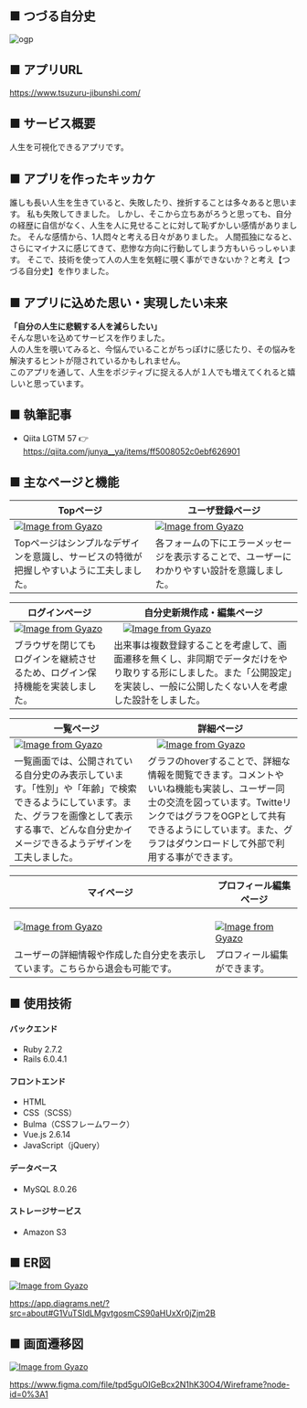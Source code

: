 ## ■ つづる自分史
![ogp](https://user-images.githubusercontent.com/45684938/158291222-fc31b89b-8845-459a-acf6-39ac034d9c61.png)

## ■ アプリURL
https://www.tsuzuru-jibunshi.com/

## ■ サービス概要
人生を可視化できるアプリです。

## ■ アプリを作ったキッカケ
誰しも長い人生を生きていると、失敗したり、挫折することは多々あると思います。
私も失敗してきました。
しかし、そこから立ちあがろうと思っても、自分の経歴に自信がなく、人生を人に見せることに対して恥ずかしい感情がありました。
そんな感情から、1人悶々と考える日々がありました。
人間孤独になると、さらにマイナスに感じてきて、悲惨な方向に行動してしまう方もいらっしゃいます。
そこで、技術を使って人の人生を気軽に覗く事ができないか？と考え【つづる自分史】を作りました。

## ■ アプリに込めた思い・実現したい未来
**「自分の人生に悲観する人を減らしたい」**<br>
そんな思いを込めてサービスを作りました。<br>
人の人生を覗いてみると、今悩んでいることがちっぽけに感じたり、その悩みを解決するヒントが隠されているかもしれません。<br>
このアプリを通して、人生をポジティブに捉える人が１人でも増えてくれると嬉しいと思っています。

## ■ 執筆記事
- Qiita LGTM 57
  👉 https://qiita.com/junya__ya/items/ff5008052c0ebf626901

## ■ 主なページと機能

| Topページ | ユーザ登録ページ |
| ---- | ---- |
| [![Image from Gyazo](https://i.gyazo.com/24b0fedc570c0cebf46fdb07c1459740.png)](https://gyazo.com/24b0fedc570c0cebf46fdb07c1459740) | [![Image from Gyazo](https://i.gyazo.com/d24edd4d0e23324d34a8093b76909de4.png)](https://gyazo.com/d24edd4d0e23324d34a8093b76909de4) |
| Topページはシンプルなデザインを意識し、サービスの特徴が把握しやすいように工夫しました。 | 各フォームの下にエラーメッセージを表示することで、ユーザーにわかりやすい設計を意識しました。 |

| ログインページ |  自分史新規作成・編集ページ |
| ---- | ---- |
| [![Image from Gyazo](https://i.gyazo.com/58cecbe0dcaf5e2b9c6dda9a8bd9eaf6.png)](https://gyazo.com/58cecbe0dcaf5e2b9c6dda9a8bd9eaf6) |　[![Image from Gyazo](https://i.gyazo.com/90f6fa0f0ca65a6e2c6deaa217883c1d.gif)](https://gyazo.com/90f6fa0f0ca65a6e2c6deaa217883c1d)|
| ブラウザを閉じてもログインを継続させるため、ログイン保持機能を実装しました。 | 出来事は複数登録することを考慮して、画面遷移を無くし、非同期でデータだけをやり取りする形にしました。また「公開設定」を実装し、一般に公開したくない人を考慮した設計をしました。 |

| 一覧ページ | 詳細ページ |
| ---- | ---- |
| [![Image from Gyazo](https://i.gyazo.com/ef79cc3599301c3c04364404703c4660.gif)](https://gyazo.com/ef79cc3599301c3c04364404703c4660) |　[![Image from Gyazo](https://i.gyazo.com/5c9af71c368f17d26c9e1d45e935a5a8.gif)](https://gyazo.com/5c9af71c368f17d26c9e1d45e935a5a8)|
| 一覧画面では、公開されている自分史のみ表示しています。「性別」や「年齢」で検索できるようにしています。また、グラフを画像として表示する事で、どんな自分史かイメージできるようデザインを工夫しました。 | グラフのhoverすることで、詳細な情報を閲覧できます。コメントやいいね機能も実装し、ユーザー同士の交流を図っています。TwitteリンクではグラフをOGPとして共有できるようにしています。また、グラフはダウンロードして外部で利用する事ができます。 |

| マイページ | プロフィール編集ページ |
| ---- | ---- |
| [![Image from Gyazo](https://i.gyazo.com/79557b0d1c8e2b48b13b95fbef42bd03.png)](https://gyazo.com/79557b0d1c8e2b48b13b95fbef42bd03) |　[![Image from Gyazo](https://i.gyazo.com/dde103678376c106e77d84746b8e51d3.png)](https://gyazo.com/dde103678376c106e77d84746b8e51d3)|
| ユーザーの詳細情報や作成した自分史を表示しています。こちらから退会も可能です。 | プロフィール編集ができます。 |

## ■ 使用技術

#### バックエンド
- Ruby 2.7.2
- Rails 6.0.4.1

#### フロントエンド
- HTML
- CSS（SCSS）
- Bulma（CSSフレームワーク）
- Vue.js 2.6.14
- JavaScript（jQuery）

#### データベース
- MySQL 8.0.26

#### ストレージサービス
- Amazon S3

## ■ ER図

[![Image from Gyazo](https://i.gyazo.com/8a2bf28901681d210a1eef870c55c4a0.png)](https://gyazo.com/8a2bf28901681d210a1eef870c55c4a0)

https://app.diagrams.net/?src=about#G1VuTSIdLMgvtgosmCS90aHUxXr0jZjm2B

## ■ 画面遷移図

[![Image from Gyazo](https://i.gyazo.com/50701a02cf01336ac2f2f58897cb4a31.png)](https://gyazo.com/50701a02cf01336ac2f2f58897cb4a31)

https://www.figma.com/file/tpd5guOIGeBcx2N1hK30O4/Wireframe?node-id=0%3A1



